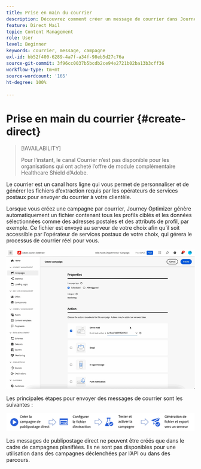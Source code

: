 ```yaml
---
title: Prise en main du courrier
description: Découvrez comment créer un message de courrier dans Journey Optimizer.
feature: Direct Mail
topic: Content Management
role: User
level: Beginner
keywords: courrier, message, campagne
exl-id: bb52f400-6289-4a7f-a34f-98eb5d27c76a
source-git-commit: 3f96cc0037b5bcdb2ce94e2721b02ba13b3cff36
workflow-type: tm+mt
source-wordcount: '165'
ht-degree: 100%

---
```


# Prise en main du courrier {#create-direct}

>[!AVAILABILITY]
>
>Pour l’instant, le canal Courrier n’est pas disponible pour les organisations qui ont acheté l’offre de module complémentaire Healthcare Shield d’Adobe.
>

Le courrier est un canal hors ligne qui vous permet de personnaliser et de générer les fichiers d’extraction requis par les opérateurs de services postaux pour envoyer du courrier à votre clientèle.

Lorsque vous créez une campagne par courrier, Journey Optimizer génère automatiquement un fichier contenant tous les profils ciblés et les données sélectionnées comme des adresses postales et des attributs de profil, par exemple. Ce fichier est envoyé au serveur de votre choix afin qu’il soit accessible par l’opérateur de services postaux de votre choix, qui gérera le processus de courrier réel pour vous.

![](../rn/assets/do-not-localize/gif-dm.gif)


Les principales étapes pour envoyer des messages de courrier sont les suivantes :

![](assets/dm-creation-process.png)

Les messages de publipostage direct ne peuvent être créés que dans le cadre de campagnes planifiées. Ils ne sont pas disponibles pour une utilisation dans des campagnes déclenchées par l’API ou dans des parcours.
